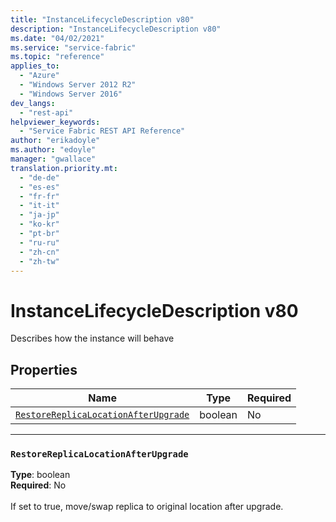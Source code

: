 ```yaml
---
title: "InstanceLifecycleDescription v80"
description: "InstanceLifecycleDescription v80"
ms.date: "04/02/2021"
ms.service: "service-fabric"
ms.topic: "reference"
applies_to: 
  - "Azure"
  - "Windows Server 2012 R2"
  - "Windows Server 2016"
dev_langs: 
  - "rest-api"
helpviewer_keywords: 
  - "Service Fabric REST API Reference"
author: "erikadoyle"
ms.author: "edoyle"
manager: "gwallace"
translation.priority.mt: 
  - "de-de"
  - "es-es"
  - "fr-fr"
  - "it-it"
  - "ja-jp"
  - "ko-kr"
  - "pt-br"
  - "ru-ru"
  - "zh-cn"
  - "zh-tw"
---
```

# InstanceLifecycleDescription v80

Describes how the instance will behave

## Properties
| Name | Type | Required |
| --- | --- | --- |
| [`RestoreReplicaLocationAfterUpgrade`](#restorereplicalocationafterupgrade) | boolean | No |

____
### `RestoreReplicaLocationAfterUpgrade`
__Type__: boolean <br/>
__Required__: No<br/>
<br/>
If set to true, move/swap replica to original location after upgrade.
